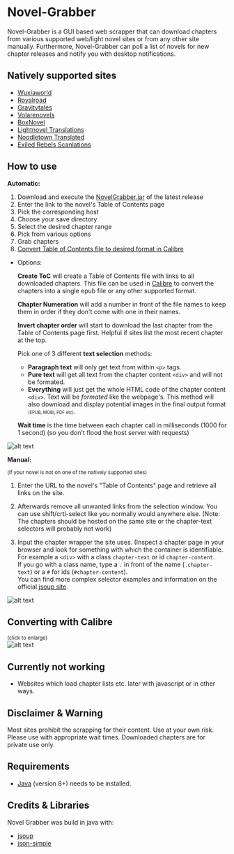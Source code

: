 # Novel-Grabber
Novel-Grabber is a GUI based web scrapper that can download chapters from various supported web/light novel sites or from any other site manually. Furthermore,  Novel-Grabber can poll a list of novels for new chapter releases and notify you with desktop notifications.

## Natively supported sites
* [Wuxiaworld](https://wuxiaworld.com/)
* [Royalroad](https://royalroad.com/)
* [Gravitytales](https://gravitytales.com/)
* [Volarenovels](https://volarenovels.com/)
* [BoxNovel](https://boxnovel.com/)
* [Lightnovel Translations](https://lightnovelstranslations.com/)
* [Noodletown Translated](https://noodletowntranslated.com/)
* [Exiled Rebels Scanlations](https://exiledrebelsscanlations.com/) 

## How to use
<strong>Automatic:</strong>

1. Download and execute the [NovelGrabber.jar](https://github.com/Flameish/Novel-Grabber/releases/latest) of the latest release
2. Enter the link to the novel's Table of Contents page
3. Pick the corresponding host
4. Choose your save directory
5. Select the desired chapter range
6. Pick from various options
7. Grab chapters
8. <a href="#converting">Convert Table of Contents file to desired format in Calibre</a>

* Options:

   <b>Create ToC</b> will create a Table of Contents file with links to all downloaded chapters. This file can be used in [Calibre](https://calibre-ebook.com/) to convert the chapters into a single epub file or any other supported format.

   <b>Chapter Numeration</b> will add a number in front of the file names to keep them in order if they don't come with one in their names.
   
   <b>Invert chapter order</b> will start to download the last chapter from the Table of Contents page first. Helpful if sites list the most recent chapter at the top.
   
   Pick one of 3 different <b>text selection</b> methods:
     
  * <b>Paragraph text</b> will only get text from within `<p>` tags.
  * <b>Pure text</b> will get all text from the chapter content `<div>` and will not be formated.
  * <b>Everything</b> will just get the whole HTML code of the chapter content `<div>`. Text will be <em>formated</em> like the webpage's. This method will also download and display potential images in the final output format <small><small>(EPUB, MOBI, PDF etc)</small></small>.
   
   <b>Wait time</b> is the time between each chapter call in milliseconds (1000 for 1 second) (so you don't flood the host server with requests)
   
![alt text](https://i.imgur.com/OOzg8aR.png) <br>

<strong>Manual:</strong>

<small>(if your novel is not on one of the natively supported sites)</small>
1. Enter the URL to the novel's "Table of Contents" page and retrieve all links on the site. 

2. Afterwards remove all unwanted links from the selection window. You can use shift/crtl-select like you normally would anywhere else. (Note: The chapters should be hosted on the same site or the chapter-text selectors will probably not work)

3. Input the chapter wrapper the site uses. (Inspect a chapter page in your browser and look for something with which the container is identifiable. <br>
For example a `<div>` with a class `chapter-text` or id `chapter-content`. <br>
If you go with a class name, type a `.` in front of the name (`.chapter-text`) or a `#` for ids (`#chapter-content`). <br>
You can find more complex selector examples and information on the official [jsoup site](https://jsoup.org/cookbook/extracting-data/selector-syntax).

![alt text](https://i.imgur.com/bLSiaJ6.gif)<br>

## <span id="converting">Converting with Calibre</span>
<small>(click to enlarge)</small><br>
![alt text](https://i.imgur.com/DBtrXPh.gif)<br>

## Currently not working
* Websites which load chapter lists etc. later with javascript or in other ways.

## Disclaimer & Warning
Most sites prohibit the scrapping for their content. Use at your own risk. 
Please use with appropriate wait times. Downloaded chapters are for private use only.

## Requirements
* [Java](https://www.java.com/en/) (version 8+) needs to be installed.

## Credits & Libraries 
Novel Grabber was build in java with: <br>
 * [jsoup](https://www.jsoup.org/)
* [json-simple](https://code.google.com/archive/p/json-simple/)
